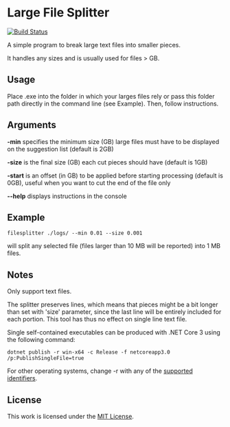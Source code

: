 # Large File Splitter
[![Build Status](https://dev.azure.com/davidlebourdais/LargeFileSplitter/_apis/build/status/davidlebourdais.LargeFileSplitter?branchName=refs%2Ftags%2Fv0.5.0)](https://dev.azure.com/davidlebourdais/LargeFileSplitter/_build/latest?definitionId=9&branchName=refs%2Ftags%2Fv0.5.0)

A simple program to break large text files into smaller pieces. 

It handles any sizes and is usually used for files > GB. 

## Usage

Place .exe into the folder in which your larges files rely or pass this folder path directly in the command line (see Example). Then, follow instructions.

## Arguments
**-min** specifies the minimum size (GB) large files must have to be displayed on the suggestion list (default is 2GB)

**-size** is the final size (GB) each cut pieces should have (default is 1GB)

**-start** is an offset (in GB) to be applied before starting processing (default is 0GB), useful when you want to cut the end of the file only

**--help** displays instructions in the console

## Example
    filesplitter ./logs/ --min 0.01 --size 0.001
will split any selected file (files larger than 10 MB will be reported) into 1 MB files.

## Notes
Only support text files.

The splitter preserves lines, which means that pieces might be a bit longer than set with 'size' parameter, since the last line will be entirely included for each portion. This tool has thus no effect on single line text file.

Single self-contained executables can be produced with .NET Core 3 using the following command:

    dotnet publish -r win-x64 -c Release -f netcoreapp3.0 /p:PublishSingleFile=true

For other operating systems, change -r with any of the [supported identifiers](https://docs.microsoft.com/en-us/dotnet/core/rid-catalog).

## License
This work is licensed under the [MIT License](LICENSE.md).
